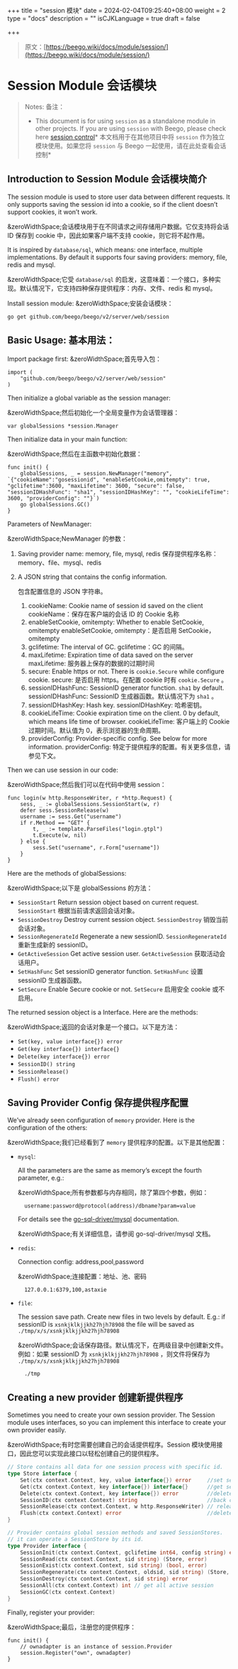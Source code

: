 +++
title = "session 模块"
date = 2024-02-04T09:25:40+08:00
weight = 2
type = "docs"
description = ""
isCJKLanguage = true
draft = false

+++

> 原文：[https://beego.wiki/docs/module/session/](https://beego.wiki/docs/module/session/)

# Session Module 会话模块



> Notes: 备注：
>
> - This document is for using `session` as a standalone module in other projects. If you are using `session` with Beego, please check here [session control](https://beego.wiki/docs/mvc/controller/session)*
>   本文档用于在其他项目中将 `session` 作为独立模块使用。如果您将 `session` 与 Beego 一起使用，请在此处查看会话控制*

## Introduction to Session Module 会话模块简介

The session module is used to store user data between different requests. It only supports saving the session id into a cookie, so if the client doesn’t support cookies, it won’t work.

&zeroWidthSpace;会话模块用于在不同请求之间存储用户数据。它仅支持将会话 ID 保存到 cookie 中，因此如果客户端不支持 cookie，则它将不起作用。

It is inspired by `database/sql`, which means: one interface, multiple implementations. By default it supports four saving providers: memory, file, redis and mysql.

&zeroWidthSpace;它受 `database/sql` 的启发，这意味着：一个接口，多种实现。默认情况下，它支持四种保存提供程序：内存、文件、redis 和 mysql。

Install session module: 
&zeroWidthSpace;安装会话模块：

```
go get github.com/beego/beego/v2/server/web/session
```

## Basic Usage: 基本用法：

Import package first: 
&zeroWidthSpace;首先导入包：

```
import (
	"github.com/beego/beego/v2/server/web/session"
)
```

Then initialize a global variable as the session manager:

&zeroWidthSpace;然后初始化一个全局变量作为会话管理器：

```
var globalSessions *session.Manager
```

Then initialize data in your main function:

&zeroWidthSpace;然后在主函数中初始化数据：

```
func init() {
	globalSessions, _ = session.NewManager("memory", `{"cookieName":"gosessionid", "enableSetCookie,omitempty": true, "gclifetime":3600, "maxLifetime": 3600, "secure": false, "sessionIDHashFunc": "sha1", "sessionIDHashKey": "", "cookieLifeTime": 3600, "providerConfig": ""}`)
	go globalSessions.GC()
}
```

Parameters of NewManager:

&zeroWidthSpace;NewManager 的参数：

1. Saving provider name: memory, file, mysql, redis
   保存提供程序名称：memory、file、mysql、redis

2. A JSON string that contains the config information.

   
   包含配置信息的 JSON 字符串。

   1. cookieName: Cookie name of session id saved on the client
      cookieName：保存在客户端的会话 ID 的 Cookie 名称
   2. enableSetCookie, omitempty: Whether to enable SetCookie, omitempty
      enableSetCookie, omitempty：是否启用 SetCookie，omitempty
   3. gclifetime: The interval of GC.
      gclifetime：GC 的间隔。
   4. maxLifetime: Expiration time of data saved on the server
      maxLifetime: 服务器上保存的数据的过期时间
   5. secure: Enable https or not. There is `cookie.Secure` while configure cookie.
      secure: 是否启用 https。在配置 cookie 时有 `cookie.Secure` 。
   6. sessionIDHashFunc: SessionID generator function. `sha1` by default.
      sessionIDHashFunc: SessionID 生成器函数。默认情况下为 `sha1` 。
   7. sessionIDHashKey: Hash key.
      sessionIDHashKey: 哈希密钥。
   8. cookieLifeTime: Cookie expiration time on the client. 0 by default, which means life time of browser.
      cookieLifeTime: 客户端上的 Cookie 过期时间。默认值为 0，表示浏览器的生命周期。
   9. providerConfig: Provider-specific config. See below for more information.
      providerConfig: 特定于提供程序的配置。有关更多信息，请参见下文。

Then we can use session in our code:

&zeroWidthSpace;然后我们可以在代码中使用 session：

```
func login(w http.ResponseWriter, r *http.Request) {
	sess, _ := globalSessions.SessionStart(w, r)
	defer sess.SessionRelease(w)
	username := sess.Get("username")
	if r.Method == "GET" {
		t, _ := template.ParseFiles("login.gtpl")
		t.Execute(w, nil)
	} else {
		sess.Set("username", r.Form["username"])
	}
}
```

Here are the methods of globalSessions:

&zeroWidthSpace;以下是 globalSessions 的方法：

- `SessionStart` Return session object based on current request.
  `SessionStart` 根据当前请求返回会话对象。
- `SessionDestroy` Destroy current session object.
  `SessionDestroy` 销毁当前会话对象。
- `SessionRegenerateId` Regenerate a new sessionID.
  `SessionRegenerateId` 重新生成新的 sessionID。
- `GetActiveSession` Get active session user.
  `GetActiveSession` 获取活动会话用户。
- `SetHashFunc` Set sessionID generator function.
  `SetHashFunc` 设置 sessionID 生成器函数。
- `SetSecure` Enable Secure cookie or not.
  `SetSecure` 启用安全 cookie 或不启用。

The returned session object is a Interface. Here are the methods:

&zeroWidthSpace;返回的会话对象是一个接口。以下是方法：

- `Set(key, value interface{}) error`
- `Get(key interface{}) interface{}`
- `Delete(key interface{}) error`
- `SessionID() string`
- `SessionRelease()`
- `Flush() error`

## Saving Provider Config 保存提供程序配置

We’ve already seen configuration of `memory` provider. Here is the configuration of the others:

&zeroWidthSpace;我们已经看到了 `memory` 提供程序的配置。以下是其他配置：

- `mysql`:

  All the parameters are the same as memory’s except the fourth parameter, e.g.:

  &zeroWidthSpace;所有参数都与内存相同，除了第四个参数，例如：

  ```
    username:password@protocol(address)/dbname?param=value
  ```

  For details see the [go-sql-driver/mysql](https://github.com/go-sql-driver/mysql#dsn-data-source-name) documentation.

  &zeroWidthSpace;有关详细信息，请参阅 go-sql-driver/mysql 文档。

- `redis`:

  Connection config: address,pool,password

  &zeroWidthSpace;连接配置：地址、池、密码

  ```
    127.0.0.1:6379,100,astaxie
  ```

- `file`:

  The session save path. Create new files in two levels by default. E.g.: if sessionID is `xsnkjklkjjkh27hjh78908` the file will be saved as `./tmp/x/s/xsnkjklkjjkh27hjh78908`

  &zeroWidthSpace;会话保存路径。默认情况下，在两级目录中创建新文件。例如：如果 sessionID 为 `xsnkjklkjjkh27hjh78908` ，则文件将保存为 `./tmp/x/s/xsnkjklkjjkh27hjh78908`

  ```
    ./tmp
  ```

## Creating a new provider 创建新提供程序[ ](https://beego.wiki/docs/module/session/#creating-a-new-provider)

Sometimes you need to create your own session provider. The Session module uses interfaces, so you can implement this interface to create your own provider easily.

&zeroWidthSpace;有时您需要创建自己的会话提供程序。Session 模块使用接口，因此您可以实现此接口以轻松创建自己的提供程序。

```go
// Store contains all data for one session process with specific id.
type Store interface {
	Set(ctx context.Context, key, value interface{}) error     //set session value
	Get(ctx context.Context, key interface{}) interface{}      //get session value
	Delete(ctx context.Context, key interface{}) error         //delete session value
	SessionID(ctx context.Context) string                      //back current sessionID
	SessionRelease(ctx context.Context, w http.ResponseWriter) // release the resource & save data to provider & return the data
	Flush(ctx context.Context) error                           //delete all data
}

// Provider contains global session methods and saved SessionStores.
// it can operate a SessionStore by its id.
type Provider interface {
	SessionInit(ctx context.Context, gclifetime int64, config string) error
	SessionRead(ctx context.Context, sid string) (Store, error)
	SessionExist(ctx context.Context, sid string) (bool, error)
	SessionRegenerate(ctx context.Context, oldsid, sid string) (Store, error)
	SessionDestroy(ctx context.Context, sid string) error
	SessionAll(ctx context.Context) int // get all active session
	SessionGC(ctx context.Context)
}
```

Finally, register your provider:

&zeroWidthSpace;最后，注册您的提供程序：

```
func init() {
	// ownadapter is an instance of session.Provider
	session.Register("own", ownadapter)
}
```